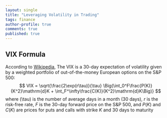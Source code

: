 ```yaml
---
layout: single
title: "Leveraging Volatility in Trading"
tags: finance
author-profile: true
comments: true
published: true
---
```


## VIX Formula

According to [Wikipedia](https://en.wikipedia.org/wiki/VIX), The VIX is a 30-day expectation of volatility given by a weighted portfolio of out-of-the-money European options on the S&P 500:
$$
VIX = \sqrt{\frac{2\exp(r\tau)}{\tau} \Big(\int_0^F\frac{P(K)}{K^2}\mathrm{d}K + \int_F^\infty\frac{C(K)}{K^2}\mathrm{d}K\Big)}
$$
where \(\tau\) is the number of average days in a month (30 days), $r$ is  the risk-free rate, $F$ is the 30-day forward price on the S&P 500, and $P(K)$ and $C(K)$ are prices for puts and calls with strike $K$ and 30 days to maturity